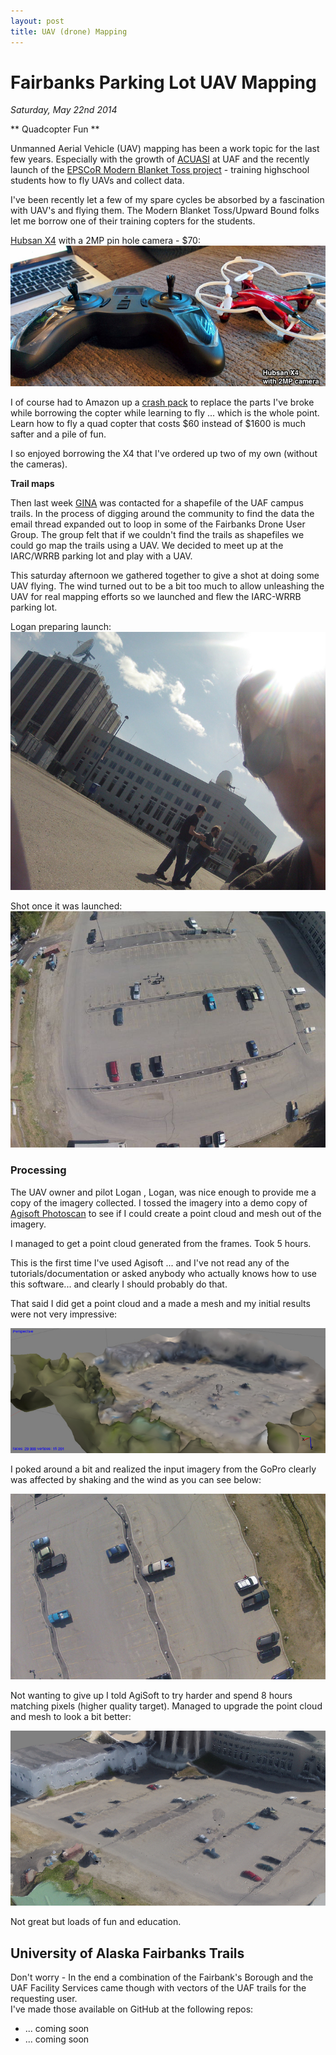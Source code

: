 ```yaml
---
layout: post
title: UAV (drone) Mapping
---
```


# Fairbanks Parking Lot UAV Mapping

_Saturday, May 22nd 2014_

** Quadcopter Fun **

Unmanned Aerial Vehicle (UAV) mapping  has been a work
topic for the last few years.  Especially with the
growth of [ACUASI](http://acuasi.alaska.edu/) at UAF
and the recently launch of the [EPSCoR Modern Blanket
Toss project](http://www.alaska.edu/epscor/) -
training highschool students how to fly UAVs and
collect data.

I've been recently let a few of my spare cycles be
absorbed by a fascination with UAV's and flying them.
The Modern Blanket Toss/Upward Bound folks let me
borrow one of their training copters for the students.

[Hubsan X4](http://www.amazon.com/dp/B00ILYJERW?psc=1)
with a 2MP pin hole camera - $70:
![hubsan](/images/epscor-hubsan-x4-s.jpg)

I of course had to Amazon up a [crash pack](http://www.amazon.com/Hubsan-H107L-Quadcopter-Crash-Pack/dp/B00FZ1P3LK/ref=sr_1_4?s=toys-and-games&ie=UTF8&qid=1401039809&sr=1-4&keywords=hubsan+x4)
to replace the parts I've broke while borrowing the
copter while learning to fly ... which is
the whole point.  Learn how to fly a quad copter
that costs $60 instead of $1600 is much safter and
a pile of fun.

I so enjoyed borrowing the X4 that I've ordered up two
of my own (without the cameras).

**Trail maps**

Then last week [GINA](http://gina.alaska.edu) was
contacted for a shapefile of the UAF campus trails.
In the process of digging around the community to find
the data the email thread expanded out to loop in some
of the Fairbanks Drone User Group.  The group felt
that if we couldn't find the trails as shapefiles we
could go map the trails using a UAV.  We decided to
meet up at the IARC/WRRB parking lot and play with
a UAV.

This saturday afternoon we gathered together to give a
shot at doing some UAV flying.  The wind turned out to be
a bit too much to allow unleashing the UAV for real
mapping efforts so we launched and flew the IARC-WRRB
parking lot.

Logan preparing launch:
![launch](/images/uav-parking_lot-gopro-parking_lot_launch-s.jpg)

Shot once it was launched:
![good gopro shot](/images/uav-parking_lot-gopro_good-s.jpg)

### Processing

The UAV owner and pilot Logan , Logan, was nice enough to
provide me a copy of the imagery collected. I tossed
the imagery into a demo copy of [Agisoft Photoscan](http://www.agisoft.ru/products/photoscan)
to see if I could create a point cloud and mesh out
of the imagery.  


I managed to get a point cloud generated from the frames.  Took 5 hours.

This is the first time I've used Agisoft ... and I've not read any of the tutorials/documentation or asked anybody who actually knows how to use this software... and clearly I should probably do that.

That said I did get a point cloud and a made a mesh
and my  initial results were not very impressive:

![sad point cloud](/images/uav-parking_lot-point_cloud-sad-s.jpg)

I poked around a bit and realized the input imagery
from the GoPro clearly was affected by shaking and the
wind as you can see below:

![wiggles in go_pro](/images/uav-parking_lot-gopro-G0010219-s.jpg)

Not wanting to give up I told AgiSoft to try harder
and spend 8 hours matching pixels (higher quality
target).  Managed to upgrade the point cloud and
mesh to look a bit better:

![better point cloud](/images/uav-parking_lot-high_poor-s.jpg)

Not great but loads of fun and education.

## University of Alaska Fairbanks Trails

Don't worry - In the end a combination of the Fairbank's
Borough and the UAF Facility Services came though with
vectors of the UAF trails for the requesting user.  
I've made those available on GitHub at the following
repos:

* ... coming soon
* ... coming soon
